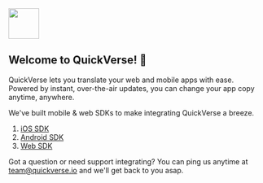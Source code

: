 <img src="https://user-images.githubusercontent.com/44893939/236178174-03696612-4a5e-45b1-8ec9-9cd3a8045d6f.png" width="60" height="60">

## Welcome to QuickVerse! 👋

QuickVerse lets you translate your web and mobile apps with ease. Powered by instant, over-the-air updates, you can change your app copy anytime, anywhere.

We've built mobile & web SDKs to make integrating QuickVerse a breeze.

1. [iOS SDK](https://github.com/QuickVerse/quickverse-ios-sdk)
2. [Android SDK](https://github.com/QuickVerse/quickverse-android-sdk)
3. [Web SDK](https://github.com/QuickVerse/quickverse-js-sdk)

Got a question or need support integrating? You can ping us anytime at team@quickverse.io and we'll get back to you asap.
